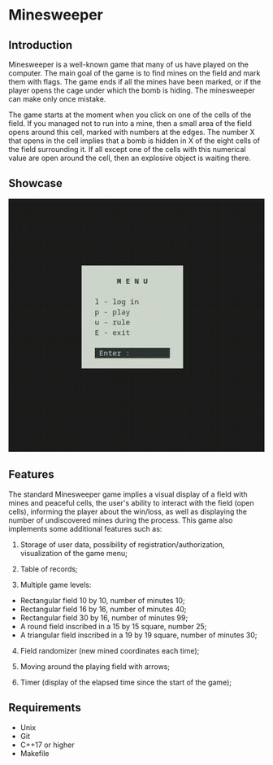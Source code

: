 # Minesweeper
## Introduction
Minesweeper is a well-known game that many of us have played on the computer. 
The main goal of the game is to find mines on the field and mark them with flags. The game ends if all the mines have been marked, or if the player opens the cage under which the bomb is hiding. The minesweeper can make only once mistake.

The game starts at the moment when you click on one of the cells of the field. If you managed not to run into a mine, then a small area of the field opens around this cell, marked with numbers at the edges. 
The number X that opens in the cell implies that a bomb is hidden in X of the eight cells of the field surrounding it. If all except one of the cells with this numerical value are open around the cell, then an explosive object is waiting there.

## Showcase
<img src='https://github.com/redisskaCAT/minesweeper/blob/ac01c22648674169f9c4181a7e3d75b9186fb0de/gameplay.gif?raw=true'/>

## Features
The standard Minesweeper game implies a visual display of a field with mines and peaceful cells, the user's ability to interact with the field (open cells), informing the player about the win/loss, as well as displaying the number of undiscovered mines during the process.
This game also implements some additional features such as:

1. Storage of user data, possibility of registration/authorization, visualization of the game menu;

2. Table of records;

3. Multiple game levels:
- Rectangular field 10 by 10, number of minutes 10;
- Rectangular field 16 by 16, number of minutes 40;
- Rectangular field 30 by 16, number of minutes 99;
- A round field inscribed in a 15 by 15 square, number 25;
- A triangular field inscribed in a 19 by 19 square, number of minutes 30;

4. Field randomizer (new mined coordinates each time);

5. Moving around the playing field with arrows;

6. Timer (display of the elapsed time since the start of the game);

## Requirements
- Unix
- Git
- C++17 or higher
- Makefile
